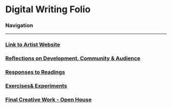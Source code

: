 # Digital Writing Folio

### Navigation

---

### [Link to Artist Website](https://jmartinhorizons.github.io/)

### [Reflections on Development, Community & Audience]()

### [Responses to Readings](readings.md)

### [Exercises& Experiments](exercises.md)

### [Final Creative Work - Open House]()
